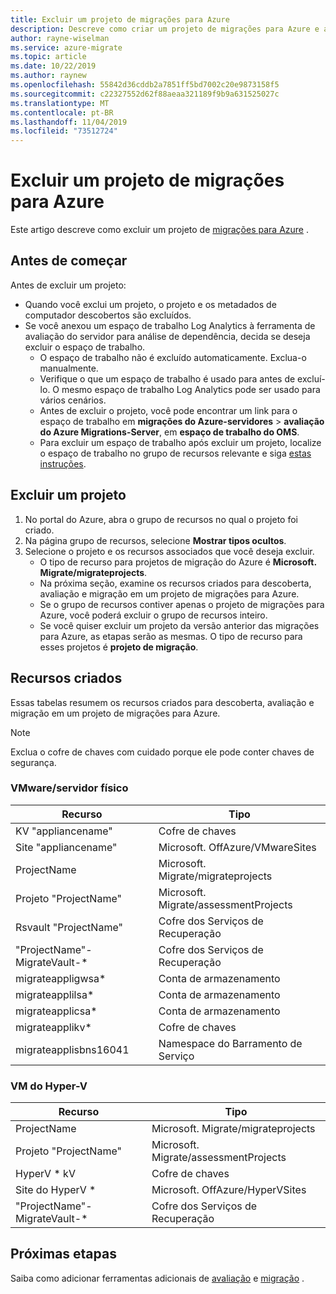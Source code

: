 ```yaml
---
title: Excluir um projeto de migrações para Azure
description: Descreve como criar um projeto de migrações para Azure e adicionar uma ferramenta de avaliação/migração.
author: rayne-wiselman
ms.service: azure-migrate
ms.topic: article
ms.date: 10/22/2019
ms.author: raynew
ms.openlocfilehash: 55842d36cddb2a7851ff5bd7002c20e9873158f5
ms.sourcegitcommit: c22327552d62f88aeaa321189f9b9a631525027c
ms.translationtype: MT
ms.contentlocale: pt-BR
ms.lasthandoff: 11/04/2019
ms.locfileid: "73512724"
---
```

# <a name="delete-an-azure-migrate-project"></a>Excluir um projeto de migrações para Azure

Este artigo descreve como excluir um projeto de [migrações para Azure](migrate-overview.md) .


## <a name="before-you-start"></a>Antes de começar

Antes de excluir um projeto:

- Quando você exclui um projeto, o projeto e os metadados de computador descobertos são excluídos.
- Se você anexou um espaço de trabalho Log Analytics à ferramenta de avaliação do servidor para análise de dependência, decida se deseja excluir o espaço de trabalho. 
    - O espaço de trabalho não é excluído automaticamente. Exclua-o manualmente.
    - Verifique o que um espaço de trabalho é usado para antes de excluí-lo. O mesmo espaço de trabalho Log Analytics pode ser usado para vários cenários.
    - Antes de excluir o projeto, você pode encontrar um link para o espaço de trabalho em **migrações do Azure-servidores** > **avaliação do Azure Migrations-Server**, em **espaço de trabalho do OMS**.
    - Para excluir um espaço de trabalho após excluir um projeto, localize o espaço de trabalho no grupo de recursos relevante e siga [estas instruções](../azure-monitor/platform/delete-workspace.md).


## <a name="delete-a-project"></a>Excluir um projeto


1. No portal do Azure, abra o grupo de recursos no qual o projeto foi criado.
2. Na página grupo de recursos, selecione **Mostrar tipos ocultos**.
3. Selecione o projeto e os recursos associados que você deseja excluir.
    - O tipo de recurso para projetos de migração do Azure é **Microsoft. Migrate/migrateprojects**.
    - Na próxima seção, examine os recursos criados para descoberta, avaliação e migração em um projeto de migrações para Azure.
    - Se o grupo de recursos contiver apenas o projeto de migrações para Azure, você poderá excluir o grupo de recursos inteiro.
    - Se você quiser excluir um projeto da versão anterior das migrações para Azure, as etapas serão as mesmas. O tipo de recurso para esses projetos é **projeto de migração**.


## <a name="created-resources"></a>Recursos criados

Essas tabelas resumem os recursos criados para descoberta, avaliação e migração em um projeto de migrações para Azure.

> [!NOTE]
> Exclua o cofre de chaves com cuidado porque ele pode conter chaves de segurança.

### <a name="vmwarephysical-server"></a>VMware/servidor físico

**Recurso** | **Tipo**
--- | ---
KV "appliancename" | Cofre de chaves
Site "appliancename" | Microsoft. OffAzure/VMwareSites
ProjectName | Microsoft. Migrate/migrateprojects
Projeto "ProjectName" | Microsoft. Migrate/assessmentProjects
Rsvault "ProjectName" | Cofre dos Serviços de Recuperação
"ProjectName"-MigrateVault-* | Cofre dos Serviços de Recuperação
migrateappligwsa* | Conta de armazenamento
migrateapplilsa* | Conta de armazenamento
migrateapplicsa* | Conta de armazenamento
migrateapplikv* | Cofre de chaves
migrateapplisbns16041 | Namespace do Barramento de Serviço

### <a name="hyper-v-vm"></a>VM do Hyper-V 

**Recurso** | **Tipo**
--- | ---
ProjectName | Microsoft. Migrate/migrateprojects
Projeto "ProjectName" | Microsoft. Migrate/assessmentProjects
HyperV * kV | Cofre de chaves
Site do HyperV * | Microsoft. OffAzure/HyperVSites
"ProjectName"-MigrateVault-* | Cofre dos Serviços de Recuperação


## <a name="next-steps"></a>Próximas etapas

Saiba como adicionar ferramentas adicionais de [avaliação](how-to-assess.md) e [migração](how-to-migrate.md) . 
